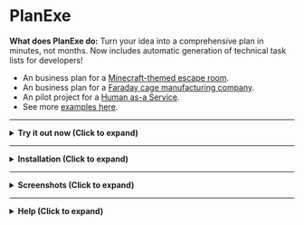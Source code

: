 # PlanExe

**What does PlanExe do:** Turn your idea into a comprehensive plan in minutes, not months. Now includes automatic generation of technical task lists for developers!

- An business plan for a [Minecraft-themed escape room](https://neoneye.github.io/PlanExe-web/20251016_minecraft_escape_report.html).
- An business plan for a [Faraday cage manufacturing company](https://neoneye.github.io/PlanExe-web/20250720_faraday_enclosure_report.html).
- An pilot project for a [Human as-a Service](https://neoneye.github.io/PlanExe-web/20251012_human_as_a_service_protocol_report.html).
- See more [examples here](https://neoneye.github.io/PlanExe-web/examples/).

---

<details>
<summary><strong> Try it out now (Click to expand)</strong></summary>
<br>

You can generate 1 plan for free.

[Try it here →](https://app.mach-ai.com/planexe_early_access)

</details>

---

<details>
<summary><strong> Installation (Click to expand)</strong></summary>

<br>

**Prerequisite:** Python 3.10 or higher

# Quick Installation

```bash
git clone https://github.com/neoneye/PlanExe.git
cd PlanExe
python3 -m venv venv
source venv/bin/activate
pip install --upgrade pip
pip install '.[gradio-ui]'
```

**For detailed installation instructions, troubleshooting, and more options, see [INSTALL.md](INSTALL.md)**

# Configuration

**Config:** Run a model in the cloud using a paid provider. Follow the instructions in [Gemini](extra/gemini.md).

Recommendation: I recommend using **Gemini** as it offers the most straightforward path to getting PlanExe working reliably.

# Usage

PlanExe comes with a Gradio-based web interface. To start the local web server:

```bash
python -m planexe.plan.app_text2plan
```

This command launches a server at http://localhost:7860. Open that link in your browser, type a vague idea or description, and PlanExe will produce a detailed plan.

To stop the server at any time, press `Ctrl+C` in your terminal.

## Technical Task Lists

PlanExe now automatically generates language and framework-agnostic technical task lists! When you run the planner, it creates a detailed list of development tasks that developers can follow step-by-step to build the application.

Each task includes:
- **Title** and detailed **description**
- **Acceptance criteria** for testing completion
- **Examples** showing expected behavior
- **Dependencies** for proper task ordering
- **Effort estimates** and **priority levels**
- **Implementation notes** and considerations

Tasks are generated in the pipeline output as:
- `029-1-technical_tasks_raw.json` - JSON format
- `029-2-technical_tasks.md` - Human-readable markdown

For more details, see [`planexe/technical_tasks/README.md`](planexe/technical_tasks/README.md).

</details>

---

<details>
<summary><strong> Screenshots (Click to expand)</strong></summary>

<br>

You input a vague description of what you want and PlanExe outputs a plan. [See generated plans here](https://neoneye.github.io/PlanExe-web/use-cases/).

![Video of PlanExe](/extra/planexe-humanoid-factory.gif?raw=true "Video of PlanExe")

[YouTube video: Using PlanExe to plan a lunar base](https://www.youtube.com/watch?v=7AM2F1C4CGI)

![Screenshot of PlanExe](/extra/planexe-humanoid-factory.jpg?raw=true "Screenshot of PlanExe")

</details>

---

<details>
<summary><strong> Help (Click to expand)</strong></summary>

<br>

For help or feedback.

Join the [PlanExe Discord](https://neoneye.github.io/PlanExe-web/discord).

</details>
